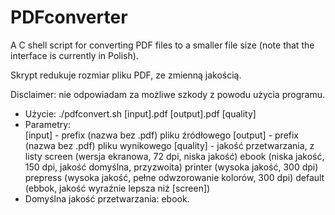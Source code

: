 # PDFconverter

A C shell script for converting PDF files to a smaller file size (note that the interface is currently in Polish).
 
Skrypt redukuje rozmiar pliku PDF, ze zmienną jakością.

Disclaimer: nie odpowiadam za możliwe szkody z powodu użycia programu.

 * Użycie: 
   ./pdfconvert.sh [input].pdf [output].pdf [quality]
 * Parametry:   
   [input] - prefix (nazwa bez .pdf) pliku źródłowego
   [output] - prefix (nazwa bez .pdf) pliku wynikowego
   [quality] - jakość przetwarzania, z listy
     screen   (wersja ekranowa, 72 dpi, niska jakość)
     ebook    (niska jakość, 150 dpi, jakość domyślna, przyzwoita)
     printer  (wysoka jakość, 300 dpi)
     prepress (wysoka jakość, pełne odwzorowanie kolorów, 300 dpi)
     default  (ebbok, jakość wyraźnie lepsza niż [screen])
 * Domyślna jakość przetwarzania: ebook.   

